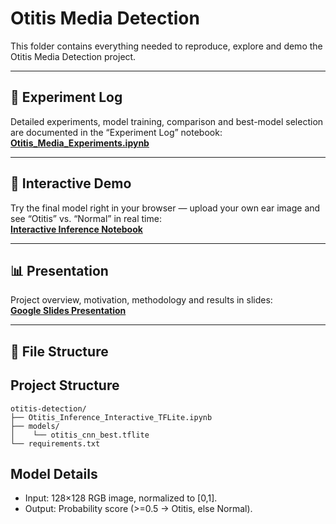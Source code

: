 # Otitis Media Detection

This folder contains everything needed to reproduce, explore and demo the Otitis Media Detection project.

---

## 📓 Experiment Log

Detailed experiments, model training, comparison and best-model selection are documented in the “Experiment Log” notebook:  
**[Otitis_Media_Experiments.ipynb](./Otitis_Media_Experiments.ipynb)**

---

## 🎯 Interactive Demo

Try the final model right in your browser — upload your own ear image and see “Otitis” vs. “Normal” in real time:  
**[Interactive Inference Notebook](./otitis.ipynb)**

---

## 📊 Presentation

Project overview, motivation, methodology and results in slides:  
**[Google Slides Presentation](https://docs.google.com/presentation/d/1gsz0eFgTKw0zCEPLxbT97Wyz9BMc4WxRIgOsalq3pnc/edit?usp=sharing)**

---

## 📂 File Structure



## Project Structure

```
otitis-detection/
├── Otitis_Inference_Interactive_TFLite.ipynb
├── models/
│    └── otitis_cnn_best.tflite
└── requirements.txt
```

## Model Details

- Input: 128×128 RGB image, normalized to [0,1].
- Output: Probability score (>=0.5 → Otitis, else Normal).
